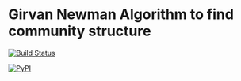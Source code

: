 # Girvan Newman Algorithm to find community structure
[![Build Status](https://travis-ci.com/zhaofeng-shu33/Girvan-Newman.svg?branch=master)](https://travis-ci.com/zhaofeng-shu33/Girvan-Newman)

[![PyPI](https://img.shields.io/pypi/v/GN.svg)](https://pypi.org/project/GN)
